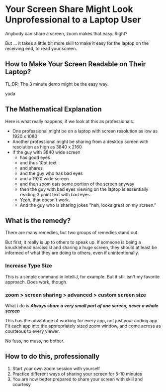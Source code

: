 # Your Screen Share Might Look Unprofessional to a Laptop User

Anybody can share a screen, zoom makes that easy. Right? 

But ... it takes a little bit more skill to make it easy for the laptop on the receiving end, to read your screen.

## How to Make Your Screen Readable on Their Laptop?

TL;DR: The 3 minute demo might be the easy way.

yada

## The Mathematical Explanation

Here is what really happens, if we look at this as professionals.

- One professional might be on a laptop with screen resolution as low as 1920 x 1080
- Another professional might be sharing from a desktop screen with resolution as high as 3840 x 2160
- If the guy with 3840 wide screen
    - has good eyes 
    - and thus 10pt text 
    - and shares 
    - and the guy who has bad eyes 
    - and a 1920 wide screen 
    - and then zoom eats some portion of the screen anyway
    - then the guy with bad eyes viewing on the laptop is essentially reading 3 point text with bad eyes.
    - Yeah, that doesn't work.
    - And the guy who is sharing jokes "heh, looks great on my screen."

## What is the remedy?

There are many remedies, but two groups of remedies stand out. 

But first, it really is up to others to speak up. If someone is being a knucklehead narcissist and sharing a huge screen, they should at least be informed of what they are doing to others, even if unintentionally.

### Increase Type Size

This is a simple command in IntelliJ, for example. But it still isn't my favorite approach. Does work, though.

### zoom > screen sharing > advanced > custom screen size

What i do is _**Always share a very small part of one screen, never a whole screen**_

This has the advantage of working for every app, not just your coding app. Fit each app into the appropriately sized zoom window, and come across as courteous to every viewer. 

No fuss, no muss, no bother.

## How to do this, professionally

1. Start your own zoom session with yourself
2. Practice different ways of sharing your screen for 5-10 minutes
3. You are now better prepared to share your screen with skill and courtesy
